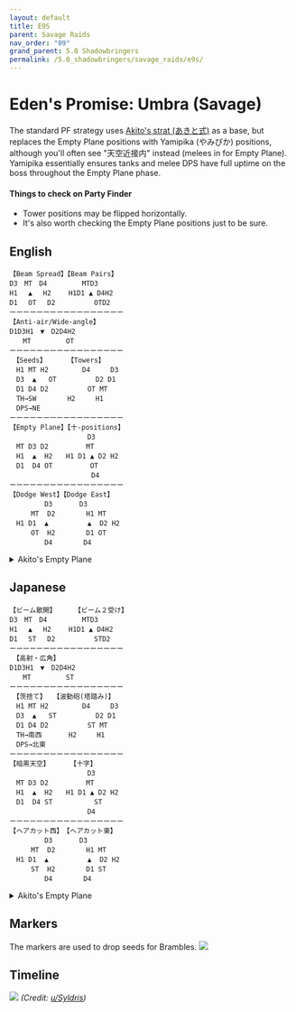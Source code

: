 ```yaml
---
layout: default
title: E9S
parent: Savage Raids
nav_order: "09"
grand_parent: 5.0 Shadowbringers
permalink: /5.0_shadowbringers/savage_raids/e9s/
---
```


# Eden's Promise: Umbra (Savage)

The standard PF strategy uses [Akito's strat (あきと式)](https://youtu.be/FMJ2W5_MLW8) as a base, but replaces the Empty Plane positions with Yamipika (やみぴか) positions, although you'll often see "天空近接内" instead (melees in for Empty Plane). Yamipika essentially ensures tanks and melee DPS have full uptime on the boss throughout the Empty Plane phase.

#### Things to check on Party Finder

- Tower positions may be flipped horizontally.
- It's also worth checking the Empty Plane positions just to be sure.

## English
```
【Beam Spread】【Beam Pairs】
D3　MT　D4　　　 　 MTD3
H1　 ▲　 H2　 　H1D1 ▲ D4H2
D1　 OT　 D2 　 　　 　OTD2
ーーーーーーーーーーーーーーーーー
【Anti-air/Wide-angle】
D1D3H1　▼　D2D4H2
　　MT　　　　  OT
ーーーーーーーーーーーーーーーーー
　【Seeds】　　　 【Towers】
　H1 MT H2　 　    D4　　　D3
　D3  ▲   OT　 　 　 　D2 D1
　D1 D4 D2　 　 　 　OT MT
　TH→SW 　　　　H2　　　H1
　DPS→NE
ーーーーーーーーーーーーーーーーー
【Empty Plane】【十-positions】
　　　　　　　　 　　　D3
　MT D3 D2　　 　　　MT
　H1  ▲  H2　　H1 D1 ▲ D2 H2
　D1  D4 OT　　　　　 OT
　　　　　　　　 　　　 D4
ーーーーーーーーーーーーーーーーー
【Dodge West】【Dodge East】
　　　　  D3　　　　D3
　　  MT  D2　　 　　H1 MT
　H1 D1  ▲　　  　　 ▲  D2 H2
　　  OT  H2　　 　　D1 OT
　　　　  D4　　 　　D4
```

<details markdown=block>
<summary markdown=span>Akito's Empty Plane</summary>

To replace Yamipika with Akito's original Empty Plane positions, swap in the following blocks. Note the melee positions in Empty Plane- they will disconnect from the boss when it comes to the 十-formation.

```
【Empty Plane】【十-positions】
　　　　　　　　 　　　D3
　H1 D3 MT　　 　　　MT
　D1  ▲  D2　　D1 H1 ▲ H2 D2
　OT  D4 H2　　　　　 OT
　　　　　　　　 　　　 D4
ーーーーーーーーーーーーーーーーー
【Dodge West】【Dodge East】
　　　　  D3　　　　D3
　　  MT  D2　　 　　H1 MT
　D1 H1  ▲　　  　　 ▲  H2 D2
　　  OT  H2　　 　　D1 OT
　　　　  D4　　 　　D4
```

</details>

## Japanese
```
【ビーム散開】　 　 【ビーム２受け】
D3　MT　D4　　　 　 MTD3
H1　 ▲　 H2　 　H1D1 ▲ D4H2
D1　 ST　 D2 　 　　 　STD2
ーーーーーーーーーーーーーーーーー
　【高射・広角】
D1D3H1　▼　D2D4H2
　　MT　　　　  ST
ーーーーーーーーーーーーーーーーー
　【茨捨て】　　【波動砲(塔踏み)】
　H1 MT H2　 　    D4　　　D3
　D3  ▲   ST　 　 　 　D2 D1
　D1 D4 D2　 　 　 　ST MT
　TH→南西　　　　H2　　　H1
　DPS→北東
ーーーーーーーーーーーーーーーーー
【暗黒天空】　　　　【十字】
　　　　　　　　 　　　D3
　MT D3 D2　　 　　　MT
　H1  ▲  H2　　H1 D1 ▲ D2 H2
　D1  D4 ST　　　　　  ST
　　　　　　　　 　　　D4
ーーーーーーーーーーーーーーーーー
【ヘアカット西】　【ヘアカット東】
　　　　  D3　　　　D3
　　  MT  D2　　 　　H1 MT
　H1 D1  ▲　　  　　 ▲  D2 H2
　　  ST  H2　　 　　D1 ST
　　　　  D4　　 　　D4
```

<details markdown=block>
<summary markdown=span>Akito's Empty Plane</summary>

To replace Yamipika with Akito's original Empty Plane positions, swap in the following blocks. Note the melee positions in Empty Plane- they will disconnect from the boss when it comes to the 十-formation.

```
【暗黒天空】　　　　【十字】
　　　　　　　　 　　　D3
　H1 D3 MT　　 　　　MT
　D1  ▲  D2　　D1 H1 ▲ H2 D2
　ST  D4 H2　　　　　  ST
　　　　　　　　 　　　D4
ーーーーーーーーーーーーーーーーー
【ヘアカット西】　【ヘアカット東】
　　　　  D3　　　　D3
　　  MT  D2　　 　　H1 MT
　D1 H1  ▲　　  　　 ▲  H2 D2
　　  ST  H2　　 　　D1 ST
　　　　  D4　　 　　D4
```

</details>

## Markers

The markers are used to drop seeds for Brambles.
![](images/markers.jpg)

## Timeline

![](https://preview.redd.it/ngc2jw12ao661.png?width=3200&format=png&auto=webp&s=e12fc29480f9925ae0f8e4011814345e4a0b2759)
*(Credit: [u/Syldris](https://www.reddit.com/r/ffxiv/comments/kg9oko/e9s_timeline_image/))*